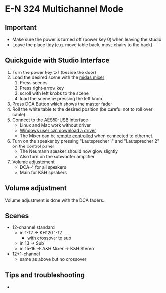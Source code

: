 # E-N 324 Multichannel Mode

## Important
- Make sure the power is turned off (power key 0) when leaving the studio
- Leave the place tidy (e.g. move table back, move chairs to the back)

## Quickguide with Studio Interface

1. Turn the power key to I (beside the door)
2. Load the desired scene with the [midas mixer](https://www.midasconsoles.com/product.html?modelCode=P0BI9)
    1. Press scenes
    2. Press right-arrow key
    3. scroll with left knobs to the scene
    4. load the scene by pressing the left knob
3. Press DCA Button which shows the master fader
3. Roll the white table to the desired position (be careful not to roll over cable)
4. Connect to the AES50-USB interface
    - Linux and Mac work without driver
    - [Windows user can download a driver](https://mediadl.musictribe.com/download/software/klarkteknik/KT-USB/KLARK_TEKNIK_KT-USB_v5.12.0_2021-06-28_setup.zip)
    - The Mixer can be [remote controlled](https://www.midasconsoles.com/product.html?modelCode=P0BI9) when connected to ethernet.
5. Turn on the speaker by pressing "Lautsprecher 1" and "Lautsprecher 2" on the control panel
    - The Neumann speaker should now glow slightly
    - Also turn on the subwoofer amplifier
6. Volume adjustement
    - DCA-4 for all speakers
    - Main for K&H speakers

## Volume adjustment
Volume adjustment is done with the DCA faders. 

## Scenes
- 12-channel standard
    - in 1-12 -> KH120 1-12
        - with crossover to sub
    - in 13 -> Sub
    - in 15-16 -> A&H Mixer -> K&H Stereo
- 12+1-channel
    - same as above but no crossover


## Tips and troubleshooting
-

